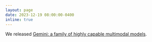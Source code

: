 ```yaml
---
layout: page
date: 2023-12-19 08:00:00-0400
inline: true
---
```


We released [Gemini: a family of highly capable multimodal models](https://arxiv.org/abs/2312.11805).

